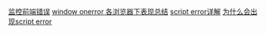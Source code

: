 [监控前端错误](https://zhuanlan.zhihu.com/p/35771536)
[window onerror 各浏览器下表现总结](https://segmentfault.com/a/1190000011041164)
[script error详解](https://www.alibabacloud.com/help/zh/doc-detail/88579.htm)
[为什么会出现script error](https://blog.fundebug.com/2017/04/05/understand-script-error/)